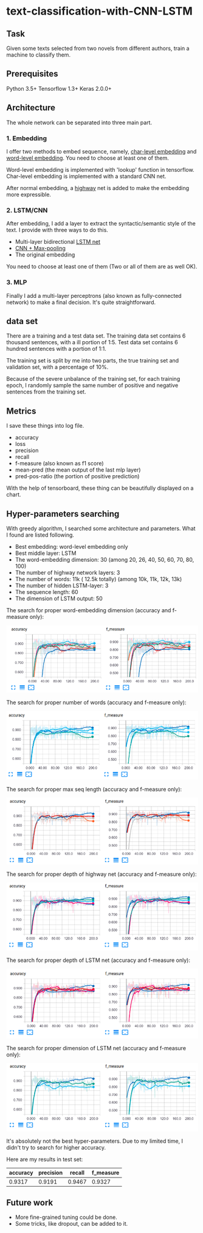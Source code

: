# text-classification-with-CNN-LSTM

## Task

Given some texts selected from two novels from different authors, train a machine to classify them.

## Prerequisites

Python 3.5+
Tensorflow 1.3+
Keras 2.0.0+

## Architecture

The whole network can be separated into three main part.

### 1. Embedding

I offer two methods to embed sequence, namely, [char-level embedding](https://arxiv.org/abs/1508.06615) and [word-level embedding](http://papers.nips.cc/paper/5021-distributed-representations-of-words-and-phrases-and-their-compositionality.pdf). You need to choose at least one of them.

Word-level embedding is implemented with 'lookup' function in tensorflow. Char-level embedding is implemented with a standard CNN net.

After normal embedding, a [highway](https://arxiv.org/pdf/1505.00387.pdf) net is added to make the embedding more expressible.

### 2. LSTM/CNN

After embedding, I add a layer to extract the syntactic/semantic style of the text. I provide with three ways to do this.

* Multi-layer bidirectional [LSTM net](http://www.mitpressjournals.org/doi/abs/10.1162/neco.1997.9.8.1735)
* [CNN + Max-pooling](https://www.researchgate.net/profile/Yann_Lecun/publication/2453996_Convolutional_Networks_for_Images_Speech_and_Time-Series/links/0deec519dfa2325502000000.pdf)
* The original embedding

You need to choose at least one of them (Two or all of them are as well OK).

### 3. MLP

Finally I add a multi-layer perceptrons (also known as fully-connected network) to make a final decision. It's quite straightforward.

## data set

There are a training and a test data set. The training data set contains 6 thousand sentences, with a ill portion of 1:5. Test data set contains 6 hundred sentences with a portion of 1:1.

The training set is split by me into two parts, the true training set and validation set, with a percentage of 10%.

Because of the severe unbalance of the training set, for each training epoch, I randomly sample the same number of positive and negative sentences from the training set.

## Metrics

I save these things into log file.

* accuracy
* loss
* precision
* recall
* f-measure (also known as f1 score)
* mean-pred (the mean output of the last mlp layer)
* pred-pos-ratio (the portion of positive prediction)

With the help of tensorboard, these thing can be beautifully displayed on a chart.

## Hyper-parameters searching

With greedy algorithm, I searched some architecture and parameters. What I found are listed following.

* Best embedding: word-level embedding only
* Best middle layer: LSTM
* The word-embedding dimension: 30 (among 20, 26, 40, 50, 60, 70, 80, 100)
* The number of highway network layers: 3
* The number of words: 11k ( 12.5k totally) (among 10k, 11k, 12k, 13k)
* The number of hidden LSTM-layer: 3
* The sequence length: 60
* The dimension of LSTM output: 50

The search for proper word-embedding dimension (accuracy and f-measure only):

![word-embedding dimension](./pic/word_dim.png)

The search for proper number of words (accuracy and f-measure only):

![number of words](./pic/num_words.png)

The search for proper max seq length (accuracy and f-measure only):

![max seq length](./pic/seq_len.png)

The search for proper depth of highway net (accuracy and f-measure only):

![depth of highway net](./pic/depth_highway.png)

The search for proper depth of LSTM net (accuracy and f-measure only):

![depth of LSTM net](./pic/depth_lstm.png)

The search for proper dimension of LSTM net (accuracy and f-measure only):

![dim of LSTM net](./pic/lstm_dim.png)


It's absolutely not the best hyper-parameters. Due to my limited time, I didn't try to search for higher accuracy.

Here are my results in test set:

|accuracy | precision| recall|f_measure|
|-------|-----------|--------|---------|
|0.9317|0.9191|0.9467|0.9327|

## Future work

* More fine-grained tuning could be done.
* Some tricks, like dropout, can be added to it.
